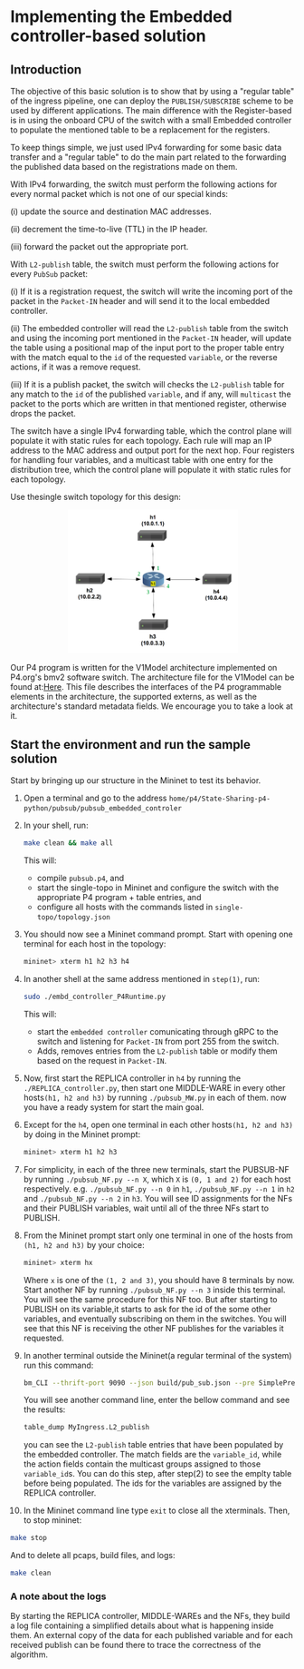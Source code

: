 # Implementing the Embedded controller-based solution

## Introduction

The objective of this basic solution is to show that by using a "regular table" of the ingress pipeline, one can deploy the
`PUBLISH/SUBSCRIBE` scheme to be used by different applications. The main difference with the Register-based is in using the
onboard CPU of the switch with a small Embedded controller to populate the mentioned table to be a replacement for the 
registers. 

To keep things simple, we just used IPv4 forwarding for some basic
data transfer and a "regular table" to do the main part related to the
forwarding the published data based on the registrations made on them.

With IPv4 forwarding, the switch must perform the following actions
for every normal packet which is not one of our special kinds:

(i) update the source and destination MAC addresses.

(ii) decrement the time-to-live (TTL) in the IP header.

(iii) forward the packet out the appropriate port.


With `L2-publish` table, the switch must perform the following
actions for every `PubSub` packet:

(i) If it is a registration request, the switch will write the incoming port 
    of the packet in the `Packet-IN` header and will send it to the local
    embedded controller.
    
(ii) The embedded controller will read the `L2-publish` table from the switch 
    and using the incoming port mentioned in the `Packet-IN` header, will update 
    the table using a positional map of the input port to the proper table entry
    with the match equal to the `id` of the requested `variable`, or the reverse 
    actions, if it was a remove request.
    
(iii) If it is a publish packet, the switch will checks the `L2-publish` table
    for any match to the `id` of the published `variable`, and if any,
    will `multicast` the packet to the ports which are written in that
    mentioned register, otherwise drops the packet.
    

The switch have a single IPv4 forwarding table, which the control plane
will populate it with static rules for each topology. Each rule will map
an IP address to the MAC address and output port for the next hop.
Four registers for handling four variables, and a multicast table with one
entry for the distribution tree, which the control plane will populate it with
static rules for each topology.

Use thesingle switch topology for this design:
   <p align="center">
    <img src="./single-topo/single-topo.png" width="300" heigth="300" />
   </p>

Our P4 program is written for the V1Model architecture implemented
on P4.org's bmv2 software switch. The architecture file for the V1Model
can be found at:[Here](/usr/local/share/p4c/p4include/v1model.p4). This file
describes the interfaces of the P4 programmable elements in the architecture,
the supported externs, as well as the architecture's standard metadata
fields. We encourage you to take a look at it.

## Start the environment and run the sample solution

Start by bringing up our structure in the Mininet to test its behavior.

1. Open a terminal and go to the address 
`home/p4/State-Sharing-p4-python/pubsub/pubsub_embedded_controler`

2. In your shell, run:
   ```bash
   make clean && make all
   ```
   This will:
   * compile `pubsub.p4`, and
   * start the single-topo in Mininet and configure the switch with
   the appropriate P4 program + table entries, and
   * configure all hosts with the commands listed in
   `single-topo/topology.json`

3. You should now see a Mininet command prompt. Start with opening
   one terminal for each host in the topology:
   ```bash
   mininet> xterm h1 h2 h3 h4
   ```

4. In another shell at the same address mentioned in `step(1)`, run:
   ```bash
   sudo ./embd_controller_P4Runtime.py
   ```
   This will:
   * start the `embedded controller` comunicating through gRPC to the 
   switch and listening for `Packet-IN` from port 255 from the switch.
   * Adds, removes entries from the `L2-publish` table or modify them
   based on the request in `Packet-IN`.


5. Now, first start the REPLICA controller in `h4` by running the
   `./REPLICA_controller.py`, then start one MIDDLE-WARE in every
   other hosts`(h1, h2 and h3)` by running `./pubsub_MW.py` in each of
   them. now you have a ready system for start the main goal.

6. Except for the `h4`, open one terminal in each other hosts`(h1, h2
   and h3)` by doing in the Mininet prompt:
   ```bash
   mininet> xterm h1 h2 h3
   ```

7. For simplicity, in each of the three new terminals, start the
   PUBSUB-NF by running `./pubsub_NF.py --n X`, which `X` is `(0, 1 and 2)`
   for each host respectively.
   e.g. `./pubsub_NF.py --n 0` in `h1`, `./pubsub_NF.py --n 1` in `h2` and
   `./pubsub_NF.py --n 2` in `h3`. You will see ID assignments for the
   NFs and their PUBLISH variables, wait until all of the three NFs
   start to PUBLISH.

8. From the Mininet prompt start only one terminal in one of the
   hosts from `(h1, h2 and h3)` by your choice:
   ```bash
   mininet> xterm hx
   ```
   Where `x` is one of the `(1, 2 and 3)`, you should have 8 terminals by now.
   Start another NF by running `./pubsub_NF.py --n 3` inside this terminal. 
   You will see the same procedure for this NF too. But after starting to
   PUBLISH on its variable,it starts to ask for the id of the some other variables,
   and eventually subscribing on them in the switches. You will see that this 
   NF is receiving the other NF publishes for the variables it requested.

9. In another terminal outside the Mininet(a regular terminal of the
   system) run this command:
   ```bash
   bm_CLI --thrift-port 9090 --json build/pub_sub.json --pre SimplePreLAG
   ```
   You will see another command line, enter the bellow command and see
   the results:
   ```bash
   table_dump MyIngress.L2_publish
   ```
   you can see the `L2-publish` table entries that have been populated by the
   embedded controller. The match fields are the `variable_id`, while 
   the action fields contain the multicast groups assigned to those `variable_id`s.
   You can do this step, after step(2) to see the emplty table before being populated.
   The ids for the variables are assigned by the REPLICA controller.
   
 10. In the Mininet command line type `exit` to close all the xterminals.
   Then, to stop mininet:
   ```bash
   make stop
   ```
   And to delete all pcaps, build files, and logs:
   ```bash
   make clean
   ```

### A note about the logs

By starting the REPLICA controller, MIDDLE-WAREs and the NFs, they build
a log file containing a simplified details about what is happening inside
them. An external copy of the data for each published variable and for
each received publish can be found there to trace the correctness of the
algorithm.
